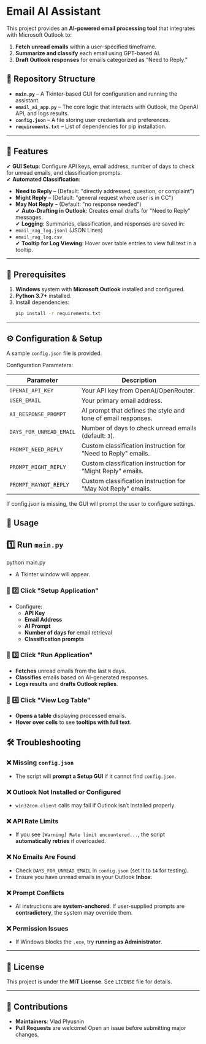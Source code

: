 # Email AI Assistant

This project provides an **AI-powered email processing tool** that integrates with Microsoft Outlook to:

1. **Fetch unread emails** within a user-specified timeframe.
2. **Summarize and classify** each email using GPT-based AI.
3. **Draft Outlook responses** for emails categorized as “Need to Reply.”

## 📂 Repository Structure

- **`main.py`** – A Tkinter-based GUI for configuration and running the assistant.
- **`email_ai_app.py`** – The core logic that interacts with Outlook, the OpenAI API, and logs results.
- **`config.json`** – A file storing user credentials and preferences.
- **`requirements.txt`** – List of dependencies for pip installation.

---

## 📌 Features

✔ **GUI Setup**: Configure API keys, email address, number of days to check for unread emails, and classification prompts.  
✔ **Automated Classification**:
   - **Need to Reply** – (Default: "directly addressed, question, or complaint")
   - **Might Reply** – (Default: "general request where user is in CC")
   - **May Not Reply** – (Default: "no response needed")  
✔ **Auto-Drafting in Outlook**: Creates email drafts for "Need to Reply" messages.  
✔ **Logging**: Summaries, classification, and responses are saved in:
   - `email_rag_log.jsonl` (JSON Lines)
   - `email_rag_log.csv`  
✔ **Tooltip for Log Viewing**: Hover over table entries to view full text in a tooltip.

---

## 🔧 Prerequisites

1. **Windows** system with **Microsoft Outlook** installed and configured.
2. **Python 3.7+** installed.
3. Install dependencies:
   ```bash
   pip install -r requirements.txt

---

## ⚙ Configuration & Setup
A sample `config.json` file is provided.

Configuration Parameters:


| Parameter               | Description |
|-------------------------|-------------|
| `OPENAI_API_KEY`       | Your API key from OpenAI/OpenRouter. |
| `USER_EMAIL`           | Your primary email address. |
| `AI_RESPONSE_PROMPT`   | AI prompt that defines the style and tone of email responses. |
| `DAYS_FOR_UNREAD_EMAIL` | Number of days to check unread emails (default: `3`). |
| `PROMPT_NEED_REPLY`    | Custom classification instruction for "Need to Reply" emails. |
| `PROMPT_MIGHT_REPLY`   | Custom classification instruction for "Might Reply" emails. |
| `PROMPT_MAYNOT_REPLY`  | Custom classification instruction for "May Not Reply" emails. |


If config.json is missing, the GUI will prompt the user to configure settings.


## 📌 Usage

## 1️⃣ Run `main.py`

python main.py

* A Tkinter window will appear.

### 🔹 2️⃣ Click **"Setup Application"** 

* Configure:
  * **API Key**
  * **Email Address**
  * **AI Prompt**
  * **Number of days for** email retrieval
  * **Classification prompts**

### 🔹 3️⃣ Click **"Run Application"**

* **Fetches** unread emails from the last `N` days.
* **Classifies** emails based on AI-generated responses.
* **Logs results** and **drafts Outlook replies**.

### 🔹 4️⃣ Click **"View Log Table"**

* **Opens a table** displaying processed emails.
* **Hover over cells** to see **tooltips with full text**.

## 🛠 Troubleshooting

### ❌ Missing `config.json`

* The script will **prompt a Setup GUI** if it cannot find `config.json`.

### ❌ Outlook Not Installed or Configured

* `win32com.client` calls may fail if Outlook isn’t installed properly.

### ❌ API Rate Limits

* If you see `[Warning] Rate limit encountered...`, the script **automatically retries** if overloaded.

### ❌ No Emails Are Found

* Check `DAYS_FOR_UNREAD_EMAIL` in `config.json` (set it to `14` for testing).
* Ensure you have unread emails in your Outlook **Inbox**.

### ❌ Prompt Conflicts

* AI instructions are **system-anchored**. If user-supplied prompts are **contradictory**, the system may override them.

### ❌ Permission Issues

* If Windows blocks the `.exe`, try **running as Administrator**.

---

## 📜 License

This project is under the **MIT License**. See `LICENSE` file for details.

---

## 🙌 Contributions

* **Maintainers**: Vlad Plyusnin
* **Pull Requests** are welcome! Open an issue before submitting major changes.

